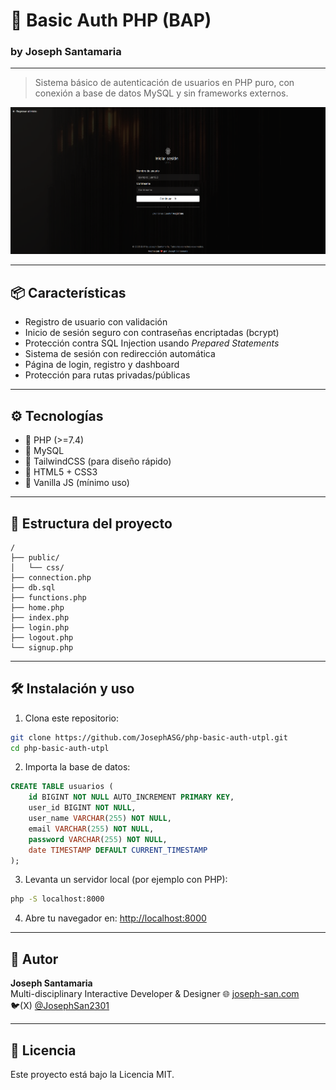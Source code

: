 # 🔐 Basic Auth PHP (BAP)
### by Joseph Santamaria
---

> Sistema básico de autenticación de usuarios en PHP puro, con conexión a base de datos MySQL y sin frameworks externos.

![preview](./public/preview.png)

---

## 📦 Características

- Registro de usuario con validación
- Inicio de sesión seguro con contraseñas encriptadas (bcrypt)
- Protección contra SQL Injection usando _Prepared Statements_
- Sistema de sesión con redirección automática
- Página de login, registro y dashboard
- Protección para rutas privadas/públicas

---

## ⚙️ Tecnologías

- 🐘 PHP (>=7.4)
- 🐬 MySQL
- 🎨 TailwindCSS (para diseño rápido)
- 📃 HTML5 + CSS3
- 📁 Vanilla JS (mínimo uso)

---

## 📁 Estructura del proyecto

```
/
├── public/
│   └── css/
├── connection.php
├── db.sql
├── functions.php
├── home.php
├── index.php
├── login.php
├── logout.php
└── signup.php
```

---

## 🛠️ Instalación y uso

1. Clona este repositorio:

```bash
git clone https://github.com/JosephASG/php-basic-auth-utpl.git
cd php-basic-auth-utpl
```

2. Importa la base de datos:

```sql
CREATE TABLE usuarios (
    id BIGINT NOT NULL AUTO_INCREMENT PRIMARY KEY,
    user_id BIGINT NOT NULL,
    user_name VARCHAR(255) NOT NULL,
    email VARCHAR(255) NOT NULL,
    password VARCHAR(255) NOT NULL,
    date TIMESTAMP DEFAULT CURRENT_TIMESTAMP
);
```

3. Levanta un servidor local (por ejemplo con PHP):

```bash
php -S localhost:8000
```

4. Abre tu navegador en: [http://localhost:8000](http://localhost:8000)

---

## 🧠 Autor

**Joseph Santamaria**  
Multi-disciplinary Interactive Developer & Designer
🌐 [joseph-san.com](https://joseph-san.com)  
🐦(X) [@JosephSan2301](https://x.com/JosephSan2301)

---

## 📄 Licencia

Este proyecto está bajo la Licencia MIT.

